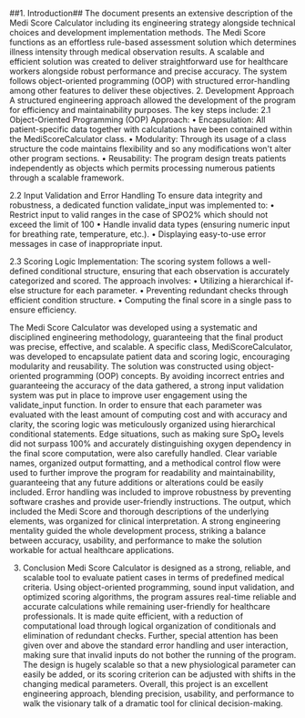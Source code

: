 ##1.	Introduction## 
The document presents an extensive description of the Medi Score Calculator including its engineering strategy alongside technical choices and development implementation methods. The Medi Score functions as an effortless rule-based assessment solution which determines illness intensity through medical observation results. 
A scalable and efficient solution was created to deliver straightforward use for healthcare workers alongside robust performance and precise accuracy. The system follows object-oriented programming (OOP) with structured error-handling among other features to deliver these objectives.
2.	Development Approach
A structured engineering approach allowed the development of the program for efficiency and maintainability purposes. The key steps include:
2.1	Object-Oriented Programming (OOP) Approach:
•	Encapsulation: All patient-specific data together with calculations have been contained within the MediScoreCalculator class.
•	Modularity: Through its usage of a class structure the code maintains flexibility and so any modifications won't alter other program sections.
•	Reusability: The program design treats patients independently as objects which permits processing numerous patients through a scalable framework.

2.2	Input Validation and Error Handling
To ensure data integrity and robustness, a dedicated function validate_input was implemented to:
•	Restrict input to valid ranges in the case of SPO2% which should not exceed the limit of 100
•	Handle invalid data types (ensuring numeric input for breathing rate, temperature, etc.).
•	Displaying easy-to-use error messages in case of inappropriate input.

2.3	Scoring Logic Implementation:
The scoring system follows a well-defined conditional structure, ensuring that each observation is accurately categorized and scored. The approach involves:
•	Utilizing a hierarchical if-else structure for each parameter.
•	Preventing redundant checks through efficient condition structure.
•	Computing the final score in a single pass to ensure efficiency.


The Medi Score Calculator was developed using a systematic and disciplined engineering methodology, guaranteeing that the final product was precise, effective, and scalable. A specific class, MediScoreCalculator, was developed to encapsulate patient data and scoring logic, encouraging modularity and reusability. The solution was constructed using object-oriented programming (OOP) concepts. By avoiding incorrect entries and guaranteeing the accuracy of the data gathered, a strong input validation system was put in place to improve user engagement using the validate_input function. In order to ensure that each parameter was evaluated with the least amount of computing cost and with accuracy and clarity, the scoring logic was meticulously organized using hierarchical conditional statements. Edge situations, such as making sure SpO₂ levels did not surpass 100% and accurately distinguishing oxygen dependency in the final score computation, were also carefully handled. Clear variable names, organized output formatting, and a methodical control flow were used to further improve the program for readability and maintainability, guaranteeing that any future additions or alterations could be easily included. Error handling was included to improve robustness by preventing software crashes and provide user-friendly instructions. The output, which included the Medi Score and thorough descriptions of the underlying elements, was organized for clinical interpretation. A strong engineering mentality guided the whole development process, striking a balance between accuracy, usability, and performance to make the solution workable for actual healthcare applications.

3.	Conclusion 
Medi Score Calculator is designed as a strong, reliable, and scalable tool to evaluate patient cases in terms of predefined medical criteria. Using object-oriented programming, sound input validation, and optimized scoring algorithms, the program assures real-time reliable and accurate calculations while remaining user-friendly for healthcare professionals. It is made quite efficient, with a reduction of computational load through logical organization of conditionals and elimination of redundant checks. Further, special attention has been given over and above the standard error handling and user interaction, making sure that invalid inputs do not bother the running of the program. The design is hugely scalable so that a new physiological parameter can easily be added, or its scoring criterion can be adjusted with shifts in the changing medical parameters. Overall, this project is an excellent engineering approach, blending precision, usability, and performance to walk the visionary talk of a dramatic tool for clinical decision-making.
